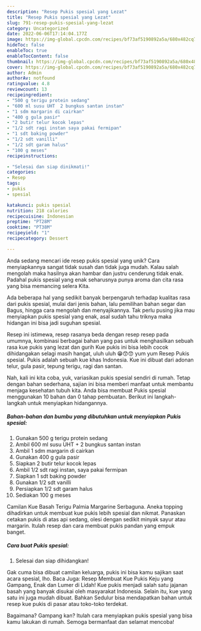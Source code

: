 ```yaml
---
description: "Resep Pukis spesial yang Lezat"
title: "Resep Pukis spesial yang Lezat"
slug: 791-resep-pukis-spesial-yang-lezat
category: Uncategorized
date: 2022-06-06T17:14:04.177Z
image: https://img-global.cpcdn.com/recipes/bf73af5190892a5a/680x482cq70/pukis-spesial-foto-resep-utama.jpg
hideToc: false
enableToc: true
enableTocContent: false
thumbnail: https://img-global.cpcdn.com/recipes/bf73af5190892a5a/680x482cq70/pukis-spesial-foto-resep-utama.jpg
cover: https://img-global.cpcdn.com/recipes/bf73af5190892a5a/680x482cq70/pukis-spesial-foto-resep-utama.jpg
author: Admin
authorAv: notfound
ratingvalue: 4.8
reviewcount: 13
recipeingredient:
- "500 g terigu protein sedang"
- "600 ml susu UHT  2 bungkus santan instan"
- "1 sdm margarin di cairkan"
- "400 g gula pasir"
- "2 butir telur kocok lepas"
- "1/2 sdt ragi instan saya pakai fermipan"
- "1 sdt baking powder"
- "1/2 sdt vanilli"
- "1/2 sdt garam halus"
- "100 g meses"
recipeinstructions:

- "Selesai dan siap dinikmati!"
categories:
- Resep
tags:
- pukis
- spesial

katakunci: pukis spesial 
nutrition: 218 calories
recipecuisine: Indonesian
preptime: "PT28M"
cooktime: "PT38M"
recipeyield: "1"
recipecategory: Dessert

---
```





Anda sedang mencari ide resep pukis spesial yang unik? Cara menyiapkannya sangat tidak susah dan tidak juga mudah. Kalau salah mengolah maka hasilnya akan hambar dan justru cenderung tidak enak. Padahal pukis spesial yang enak seharusnya punya aroma dan cita rasa yang bisa memancing selera Kita.





Ada beberapa hal yang sedikit banyak berpengaruh terhadap kualitas rasa dari pukis spesial, mulai dari jenis bahan, lalu pemilihan bahan segar dan Bagus, hingga cara mengolah dan menyajikannya. Tak perlu pusing jika mau menyiapkan pukis spesial yang enak,      asal sudah tahu triknya maka hidangan ini bisa jadi suguhan spesial.














Resep ini istimewa, resep rasanya beda dengan resep resep pada umumnya, kombinasi berbagai bahan yang pas untuk menghasilkan sebuah rasa kue pukis yang lezat dan gurih Kue pukis ini bisa lebih cocok dihidangakan selagi masih hangat, uluh uluh 😁😙😙 yum yum Resep Pukis spesial. Pukis adalah sebuah kue khas Indonesia. Kue ini dibuat dari adonan telur, gula pasir, tepung terigu, ragi dan santan.






Nah, kali ini kita coba, yuk, variasikan pukis spesial sendiri di rumah. Tetap dengan bahan sederhana, sajian ini bisa memberi manfaat untuk membantu menjaga kesehatan tubuh kita. Anda bisa membuat Pukis spesial menggunakan 10 bahan dan 0 tahap pembuatan. Berikut ini langkah-langkah untuk menyiapkan hidangannya.

<!--inarticleads1-->

##### Bahan-bahan dan bumbu yang dibutuhkan untuk menyiapkan Pukis spesial:

1. Gunakan 500 g terigu protein sedang
1. Ambil 600 ml susu UHT + 2 bungkus santan instan
1. Ambil 1 sdm margarin di cairkan
1. Gunakan 400 g gula pasir
1. Siapkan 2 butir telur kocok lepas
1. Ambil 1/2 sdt ragi instan, saya pakai fermipan
1. Siapkan 1 sdt baking powder
1. Gunakan 1/2 sdt vanilli
1. Persiapkan 1/2 sdt garam halus
1. Sediakan 100 g meses


Camilan Kue Basah Terigu Palmia Margarine Serbaguna. Aneka topping dihadirkan untuk membuat kue pukis lebih spesial dan nikmat. Panaskan cetakan pukis di atas api sedang, olesi dengan sedikit minyak sayur atau margarin. Itulah resep dan cara membuat pukis pandan yang empuk banget. 

<!--inarticleads2-->

##### Cara buat Pukis spesial:


1. Selesai dan siap dihidangkan!

Gak cuma bisa dibuat camilan keluarga, pukis ini bisa kamu sajikan saat acara spesial, lho. Baca Juga: Resep Membuat Kue Pukis Keju yang Gampang, Enak dan Lumer di Lidah! Kue pukis menjadi salah satu jajanan basah yang banyak disukai oleh masyarakat Indonesia. Selain itu, kue yang satu ini juga mudah dibuat. Bahkan Sedulur bisa mendapatkan bahan untuk resep kue pukis di pasar atau toko-toko terdekat. 

Bagaimana? Gampang kan? Itulah cara menyiapkan pukis spesial yang bisa kamu lakukan di rumah. Semoga bermanfaat dan selamat mencoba!
